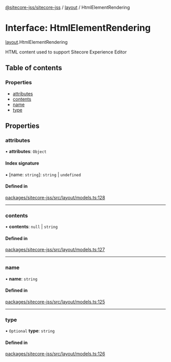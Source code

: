 [@sitecore-jss/sitecore-jss](../README.md) / [layout](../modules/layout.md) / HtmlElementRendering

# Interface: HtmlElementRendering

[layout](../modules/layout.md).HtmlElementRendering

HTML content used to support Sitecore Experience Editor

## Table of contents

### Properties

- [attributes](layout.HtmlElementRendering.md#attributes)
- [contents](layout.HtmlElementRendering.md#contents)
- [name](layout.HtmlElementRendering.md#name)
- [type](layout.HtmlElementRendering.md#type)

## Properties

### attributes

• **attributes**: `Object`

#### Index signature

▪ [name: `string`]: `string` \| `undefined`

#### Defined in

[packages/sitecore-jss/src/layout/models.ts:128](https://github.com/Sitecore/jss/blob/390e68c29/packages/sitecore-jss/src/layout/models.ts#L128)

___

### contents

• **contents**: ``null`` \| `string`

#### Defined in

[packages/sitecore-jss/src/layout/models.ts:127](https://github.com/Sitecore/jss/blob/390e68c29/packages/sitecore-jss/src/layout/models.ts#L127)

___

### name

• **name**: `string`

#### Defined in

[packages/sitecore-jss/src/layout/models.ts:125](https://github.com/Sitecore/jss/blob/390e68c29/packages/sitecore-jss/src/layout/models.ts#L125)

___

### type

• `Optional` **type**: `string`

#### Defined in

[packages/sitecore-jss/src/layout/models.ts:126](https://github.com/Sitecore/jss/blob/390e68c29/packages/sitecore-jss/src/layout/models.ts#L126)
